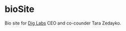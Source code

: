 # bioSite
Bio site for <a href="https://getdiglabs.com/">Dig Labs</a> CEO and co-counder Tara Zedayko.
